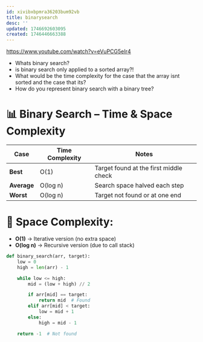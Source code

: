```yaml
---
id: xivibxbpmra36203bum92vb
title: binarysearch
desc: ''
updated: 1746692603095
created: 1746446663388
---
```



https://www.youtube.com/watch?v=eVuPCG5eIr4

- Whats binary search?
- is binary search only applied to a sorted array?!
- What would be the time complexity for the case that the array isnt sorted and the case that its?
- How do you represent binary search with a binary tree?

# 📊 Binary Search – Time & Space Complexity
| Case        | Time Complexity | Notes                                     |
|-------------|------------------|--------------------------------------------|
| **Best**    | O(1)             | Target found at the first middle check     |
| **Average** | O(log n)         | Search space halved each step              |
| **Worst**   | O(log n)         | Target not found or at one end             |

# 🧮 Space Complexity:
- **O(1)** → Iterative version (no extra space)
- **O(log n)** → Recursive version (due to call stack)

```python
def binary_search(arr, target):
    low = 0
    high = len(arr) - 1

    while low <= high:
        mid = (low + high) // 2

        if arr[mid] == target:
            return mid  # Found
        elif arr[mid] < target:
            low = mid + 1
        else:
            high = mid - 1

    return -1  # Not found
```